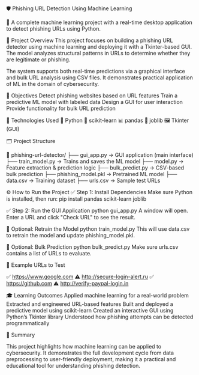 🛡 Phishing URL Detection Using Machine Learning

🚀 A complete machine learning project with a real-time desktop application to detect phishing URLs using Python.
 

📌 Project Overview
This project focuses on building a phishing URL detector using machine learning and deploying it with a Tkinter-based GUI. The model analyzes structural patterns in URLs to determine whether they are legitimate or phishing.

The system supports both real-time predictions via a graphical interface and bulk URL analysis using CSV files. It demonstrates practical application of ML in the domain of cybersecurity.


🎯 Objectives
Detect phishing websites based on URL features
Train a predictive ML model with labeled data
Design a GUI for user interaction
Provide functionality for bulk URL prediction


🧠 Technologies Used
🐍 Python
🧪 scikit-learn
📊 pandas
💾 joblib
🖼 Tkinter (GUI)


🗂 Project Structure

📁 phishing-url-detector/
├── gui_app.py            → GUI application (main interface)
├── train_model.py        → Trains and saves the ML model
├── model.py              → Feature extraction & prediction logic
├── bulk_predict.py       → CSV-based bulk prediction
├── phishing_model.pkl    → Pretrained ML model
├── data.csv              → Training dataset
├── urls.csv              → Sample test URLs



⚙ How to Run the Project
✅ Step 1: Install Dependencies
Make sure Python is installed, then run:
pip install pandas scikit-learn joblib



✅ Step 2: Run the GUI Application
python gui_app.py
A window will open. Enter a URL and click "Check URL" to see the result.


🔁 Optional: Retrain the Model
python train_model.py
This will use data.csv to retrain the model and update phishing_model.pkl.


📂 Optional: Bulk Prediction
python bulk_predict.py
Make sure urls.csv contains a list of URLs to evaluate.


🔎 Example URLs to Test

✅ https://www.google.com
⚠ http://secure-login-alert.ru
✅ https://github.com
⚠ http://verify-paypal-login.in



🎓 Learning Outcomes
Applied machine learning for a real-world problem
Extracted and engineered URL-based features
Built and deployed a predictive model using scikit-learn
Created an interactive GUI using Python’s Tkinter library
Understood how phishing attempts can be detected programmatically


📌 Summary

This project highlights how machine learning can be applied to cybersecurity. It demonstrates the full development cycle from data preprocessing to user-friendly deployment, making it a practical and educational tool for understanding phishing detection.
